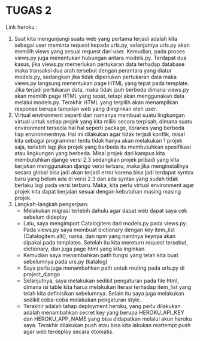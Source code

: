 # TUGAS 2
Link heroku :

1. Saat kita mengunjungi suatu web yang pertama terjadi adalah kita sebagai user meminta request kepada urls.py, selanjutnya urls.py akan memilih views yang sesuai request dari user. Kemudian, pada proses views.py juga menentukan hubungan antara models.py. Terdapat dua kasus, jika views.py memerlukan pertukaran data terhadap database maka transaksi dua arah tersebut dengan perantara yang diatur models.py, sedangkan jika tidak diperlukan pertukaran data maka views.py langsung menentukan page HTML yang tepat pada template. Jika terjadi pertukaran data, maka tidak jauh berbeda dimana views.py akan memilih page HTML yang tepat, tetapi akan menggunakan data melalui models.py. Terakhir HTML yang terpilih akan menampilkan response berupa tampilan web yang diinginkan oleh user.
2. Virtual environment seperti dari namanya membuat suatu lingkungan virtual untuk setiap projek yang kita miliki secara terpisah, dimana suatu environment tersedia hal hal seperti package, libraries yang berbeda tiap environmentnya. Hal ini dilakukan agar tidak terjadi konflik, misal kita sebagai programmer tentu tidak hanya akan melakukan 1 projek saja, terlebih lagi jika projek yang berbeda itu membutuhkan spesifikasi atau lingkungan yang berbeda. Misal projek dari kampus kita membutuhkan django versi 2.3 sedangkan projek pribadi yang kita kerjakan menggunakan django versi terbaru, maka jika menginstallnya secara global bisa jadi akan terjadi error karena bisa jadi terdapat syntax baru yang belum ada di versi 2.3 dan ada syntax yang sudah tidak berlaku lagi pada versi terbaru. Maka, kita perlu virtual environment agar projek kita dapat berjalan sesuai dengan kebutuhan masing masing projek.
3. Langkah-langkah pengerjaan:
   + Melakukan migrasi terlebih dahulu agar dapat web dapat saya cek sebelum dideploy
   + Lalu, saya mengimport Catalogitem dari models.py pada views.py. Pada views.py saya membuat dictionary dengan key item_list (Catalogitem.all(), nama, dan npm yang        nantinya keynya akan dipakai pada templates. Setelah itu kita mereturn request tersebut, dictionary, dan juga page html yang kita inginkan.
   + Kemudian saya menambahkan path fungsi yang telah kita buat sebelumnya pada urs.py (katalog)
   + Saya perlu juga menambahkan path untuk routing pada urls.py di project_django
   + Selanjutnya, saya melakukan sedikit pengaturan pada file html, dimana isi table kita harus melakukan iterasi terhadap item_list yang telah kita definisikan              sebelumnya. Selain itu saya juga melakukan sedikit coba-coba melakukan pengaturan style.
   + Terakhir adalah tahap deployment heroku, yang perlu dilakukan adalah menambahkan secret key yang berupa HEROKU_API_KEY dan HEROKU_APP_NAME yang bisa didapatkan          melalui akun heroku saya. Terakhir dilakukan push atau bisa kita lakukan reattempt push agar web terdeploy secara otomatis.

